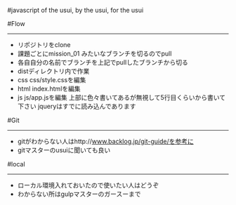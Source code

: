 #javascript of the usui, by the usui, for the usui

#Flow
***

- リポジトリをclone
- 課題ごとにmission_01 みたいなブランチを切るのでpull
- 各自自分の名前でブランチを上記でpullしたブランチから切る
- distディレクトリ内で作業
- css css/style.cssを編集
- html index.htmlを編集
- js js/app.jsを編集 上部に色々書いてあるが無視して5行目くらいから書いて下さい jqueryはすでに読み込んであります

#Git
***

- gitがわからない人はhttp://www.backlog.jp/git-guide/を参考に
- gitマスターのusuiに聞いても良い


#local
***

- ローカル環境入れておいたので使いたい人はどうぞ
- わからない所はgulpマスターのガースーまで



